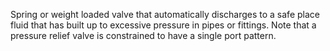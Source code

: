 Spring or weight loaded valve that automatically discharges to a safe place fluid that has built up to excessive pressure in pipes or fittings.
Note that a pressure relief valve is constrained to have a single port pattern.

